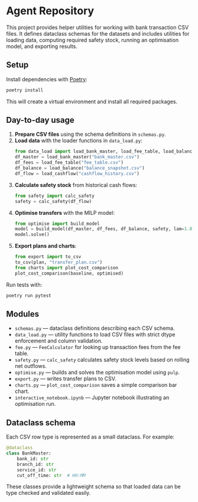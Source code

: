 # Agent Repository

This project provides helper utilities for working with bank transaction CSV files. It defines dataclass schemas for the datasets and includes utilities for loading data, computing required safety stock, running an optimisation model, and exporting results.

## Setup

Install dependencies with [Poetry](https://python-poetry.org/):

```bash
poetry install
```

This will create a virtual environment and install all required packages.

## Day-to-day usage

1. **Prepare CSV files** using the schema definitions in `schemas.py`.
2. **Load data** with the loader functions in `data_load.py`:
   ```python
   from data_load import load_bank_master, load_fee_table, load_balance, load_cashflow
   df_master = load_bank_master("bank_master.csv")
   df_fees = load_fee_table("fee_table.csv")
   df_balance = load_balance("balance_snapshot.csv")
   df_flow = load_cashflow("cashflow_history.csv")
   ```
3. **Calculate safety stock** from historical cash flows:
   ```python
   from safety import calc_safety
   safety = calc_safety(df_flow)
   ```
4. **Optimise transfers** with the MILP model:
   ```python
   from optimise import build_model
   model = build_model(df_master, df_fees, df_balance, safety, lam=1.0)
   model.solve()
   ```
5. **Export plans and charts**:
   ```python
   from export import to_csv
   to_csv(plan, "transfer_plan.csv")
   from charts import plot_cost_comparison
   plot_cost_comparison(baseline, optimised)
   ```

Run tests with:

```bash
poetry run pytest
```

## Modules

- `schemas.py` — dataclass definitions describing each CSV schema.
- `data_load.py` — utility functions to load CSV files with strict dtype enforcement and column validation.
- `fee.py` — `FeeCalculator` for looking up transaction fees from the fee table.
- `safety.py` — `calc_safety` calculates safety stock levels based on rolling net outflows.
- `optimise.py` — builds and solves the optimisation model using `pulp`.
- `export.py` — writes transfer plans to CSV.
- `charts.py` — `plot_cost_comparison` saves a simple comparison bar chart.
- `interactive_notebook.ipynb` — Jupyter notebook illustrating an optimisation run.

## Dataclass schema

Each CSV row type is represented as a small dataclass. For example:

```python
@dataclass
class BankMaster:
    bank_id: str
    branch_id: str
    service_id: str
    cut_off_time: str  # HH:MM
```

These classes provide a lightweight schema so that loaded data can be type checked and validated easily.

